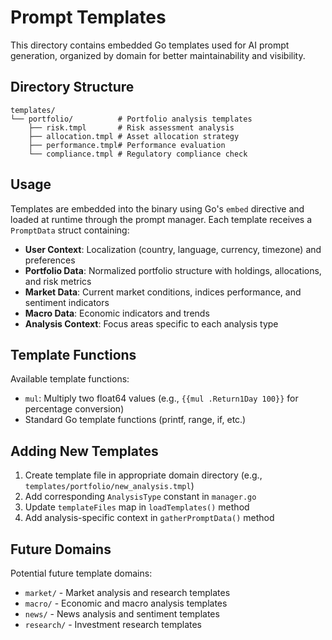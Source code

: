 # Prompt Templates

This directory contains embedded Go templates used for AI prompt generation, organized by domain for better maintainability and visibility.

## Directory Structure

```
templates/
└── portfolio/          # Portfolio analysis templates
    ├── risk.tmpl       # Risk assessment analysis
    ├── allocation.tmpl # Asset allocation strategy
    ├── performance.tmpl# Performance evaluation
    └── compliance.tmpl # Regulatory compliance check
```

## Usage

Templates are embedded into the binary using Go's `embed` directive and loaded at runtime through the prompt manager. Each template receives a `PromptData` struct containing:

- **User Context**: Localization (country, language, currency, timezone) and preferences
- **Portfolio Data**: Normalized portfolio structure with holdings, allocations, and risk metrics
- **Market Data**: Current market conditions, indices performance, and sentiment indicators
- **Macro Data**: Economic indicators and trends
- **Analysis Context**: Focus areas specific to each analysis type

## Template Functions

Available template functions:

- `mul`: Multiply two float64 values (e.g., `{{mul .Return1Day 100}}` for percentage conversion)
- Standard Go template functions (printf, range, if, etc.)

## Adding New Templates

1. Create template file in appropriate domain directory (e.g., `templates/portfolio/new_analysis.tmpl`)
2. Add corresponding `AnalysisType` constant in `manager.go`
3. Update `templateFiles` map in `loadTemplates()` method
4. Add analysis-specific context in `gatherPromptData()` method

## Future Domains

Potential future template domains:

- `market/` - Market analysis and research templates
- `macro/` - Economic and macro analysis templates
- `news/` - News analysis and sentiment templates
- `research/` - Investment research templates
